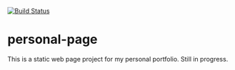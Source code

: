 [![Build Status](https://travis-ci.com/yuriigouveia2/personal-page.svg?branch=master)](https://travis-ci.com/yuriigouveia2/personal-page)

# personal-page
This is a static web page project for my personal portfolio. Still in progress.

